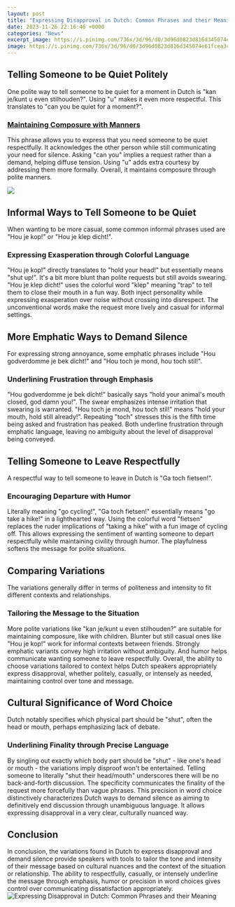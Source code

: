 ```yaml
---
layout: post
title: "Expressing Disapproval in Dutch: Common Phrases and their Meaning"
date: 2023-11-26 22:16:46 +0000
categories: "News"
excerpt_image: https://i.pinimg.com/736x/3d/96/d0/3d96d0823d816d345074e61fcea3c5c4.jpg
image: https://i.pinimg.com/736x/3d/96/d0/3d96d0823d816d345074e61fcea3c5c4.jpg
---
```


## Telling Someone to be Quiet Politely
One polite way to tell someone to be quiet for a moment in Dutch is "kan je/kunt u even stilhouden?". Using "u" makes it even more respectful. This translates to "can you be quiet for a moment?". 
### [Maintaining Composure with Manners](https://fistore.mysenprints.com/collection/abdallah)
This phrase allows you to express that you need someone to be quiet respectfully. It acknowledges the other person while still communicating your need for silence. Asking "can you" implies a request rather than a demand, helping diffuse tension. Using "u" adds extra courtesy by addressing them more formally. Overall, it maintains composure through polite manners.

![](https://thenavigatio.com/wp-content/uploads/2020/07/BASIC-dutch-sentences.png)
## Informal Ways to Tell Someone to be Quiet
When wanting to be more casual, some common informal phrases used are "Hou je kop!" or "Hou je klep dicht!".  
### **Expressing Exasperation through Colorful Language** 
"Hou je kop!" directly translates to "hold your head!" but essentially means "shut up!". It's a bit more blunt than polite requests but still avoids swearing. "Hou je klep dicht!" uses the colorful word "klep" meaning "trap" to tell them to close their mouth in a fun way. Both inject personality while expressing exasperation over noise without crossing into disrespect. The unconventional words make the request more lively and casual for informal settings.
## More Emphatic Ways to Demand Silence
For expressing strong annoyance, some emphatic phrases include "Hou godverdomme je bek dicht!" and "Hou toch je mond, hou toch stil!".
### **Underlining Frustration through Emphasis**
"Hou godverdomme je bek dicht!" basically says "hold your animal's mouth closed, god damn you!". The swear emphasizes intense irritation that swearing is warranted. "Hou toch je mond, hou toch stil!" means "hold your mouth, hold still already!". Repeating "toch" stresses this is the fifth time being asked and frustration has peaked. Both underline frustration through emphatic language, leaving no ambiguity about the level of disapproval being conveyed.
## Telling Someone to Leave Respectfully 
A respectful way to tell someone to leave in Dutch is "Ga toch fietsen!". 
### **Encouraging Departure with Humor**
Literally meaning "go cycling!", "Ga toch fietsen!" essentially means "go take a hike!" in a lighthearted way. Using the colorful word "fietsen" replaces the ruder implications of "taking a hike" with a fun image of cycling off. This allows expressing the sentiment of wanting someone to depart respectfully while maintaining civility through humor. The playfulness softens the message for polite situations.
## Comparing Variations 
The variations generally differ in terms of politeness and intensity to fit different contexts and relationships.
### **Tailoring the Message to the Situation** 
More polite variations like "kan je/kunt u even stilhouden?" are suitable for maintaining composure, like with children. Blunter but still casual ones like "Hou je kop!" work for informal contexts between friends. Strongly emphatic variants convey high irritation without ambiguity. And humor helps communicate wanting someone to leave respectfully. Overall, the ability to choose variations tailored to context helps Dutch speakers appropriately express disapproval, whether politely, casually, or intensely as needed, maintaining control over tone and message.
## Cultural Significance of Word Choice 
Dutch notably specifies which physical part should be "shut", often the head or mouth, perhaps emphasizing lack of debate. 
### **Underlining Finality through Precise Language**
By singling out exactly which body part should be "shut" - like one's head or mouth - the variations imply disproof won't be entertained. Telling someone to literally "shut their head/mouth" underscores there will be no back-and-forth discussion. The specificity communicates the finality of the request more forcefully than vague phrases. This precision in word choice distinctively characterizes Dutch ways to demand silence as aiming to definitively end discussion through unambiguous language. It allows expressing disapproval in a very clear, culturally nuanced way.
## Conclusion
In conclusion, the variations found in Dutch to express disapproval and demand silence provide speakers with tools to tailor the tone and intensity of their message based on cultural nuances and the context of the situation or relationship. The ability to respectfully, casually, or intensely underline the message through emphasis, humor or precision in word choices gives control over communicating dissatisfaction appropriately.
![Expressing Disapproval in Dutch: Common Phrases and their Meaning](https://i.pinimg.com/736x/3d/96/d0/3d96d0823d816d345074e61fcea3c5c4.jpg)